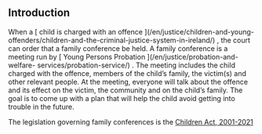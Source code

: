 ##  Introduction

When a [ child is charged with an offence ](/en/justice/children-and-young-
offenders/children-and-the-criminal-justice-system-in-ireland/) , the court
can order that a family conference be held. A family conference is a meeting
run by [ Young Persons Probation ](/en/justice/probation-and-welfare-
services/probation-service/) . The meeting includes the child charged with the
offence, members of the child’s family, the victim(s) and other relevant
people. At the meeting, everyone will talk about the offence and its effect on
the victim, the community and on the child’s family. The goal is to come up
with a plan that will help the child avoid getting into trouble in the future.

The legislation governing family conferences is the [ Children Act, 2001-2021
](https://www.irishstatutebook.ie/eli/2001/act/24/enacted/en/index.html)
